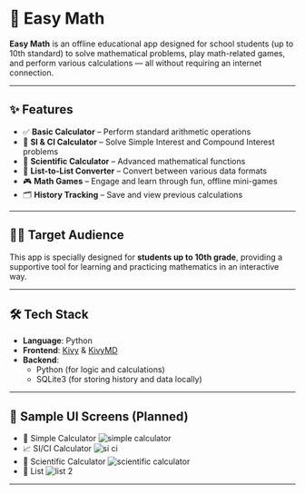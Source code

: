 # 📱 Easy Math

**Easy Math** is an offline educational app designed for school students (up to 10th standard) to solve mathematical problems, play math-related games, and perform various calculations — all without requiring an internet connection.

---

## ✨ Features

- ✅ **Basic Calculator** – Perform standard arithmetic operations  
- 🔁 **SI & CI Calculator** – Solve Simple Interest and Compound Interest problems  
- 🧮 **Scientific Calculator** – Advanced mathematical functions  
- 🔢 **List-to-List Converter** – Convert between various data formats  
- 🎮 **Math Games** – Engage and learn through fun, offline mini-games  
- 🗂️ **History Tracking** – Save and view previous calculations

---

## 🧑‍🎓 Target Audience

This app is specially designed for **students up to 10th grade**, providing a supportive tool for learning and practicing mathematics in an interactive way.

---

## 🛠️ Tech Stack

- **Language**: Python  
- **Frontend**: [Kivy](https://kivy.org/) & [KivyMD](https://kivymd.readthedocs.io/)  
- **Backend**:  
  - Python (for logic and calculations)  
  - SQLite3 (for storing history and data locally)

---

## 📸 Sample UI Screens (Planned)

- 📱 Simple Calculator  ![simple calculator](https://github.com/user-attachments/assets/3264615e-001e-42ff-83ff-c5276bd0607f)
- 📈 SI/CI Calculator  ![si ci](https://github.com/user-attachments/assets/53b91b23-8ce2-4331-b6f2-a5c2415c4c15)
- 🧠 Scientific Calculator  ![scientific calculator](https://github.com/user-attachments/assets/f2fc863e-dda9-4d0b-865b-0f20bce4fa34)
- 🔄 List  ![list 2](https://github.com/user-attachments/assets/def01e07-c6a9-4d1d-b225-efe40a50c4be)

---
